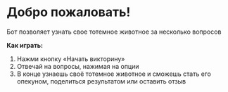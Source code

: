 # Добро пожаловать!

Бот позволяет узнать свое тотемное животное за несколько вопросов

**Как играть:**
1. Нажми кнопку «Начать викторину»
2. Отвечай на вопросы, нажимая на опции
3. В конце узнаешь своё тотемное животное и сможешь стать его опекуном, поделиться результатом или оставить отзыв
